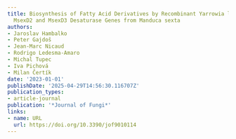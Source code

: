 ```yaml
---
title: Biosynthesis of Fatty Acid Derivatives by Recombinant Yarrowia lipolytica Containing
  MsexD2 and MsexD3 Desaturase Genes from Manduca sexta
authors:
- Jaroslav Hambalko
- Peter Gajdoš
- Jean‐Marc Nicaud
- Rodrigo Ledesma‐Amaro
- Michal Tupec
- Iva Pichová
- Milan Čertí­k
date: '2023-01-01'
publishDate: '2025-04-29T14:56:30.116707Z'
publication_types:
- article-journal
publication: '*Journal of Fungi*'
links:
- name: URL
  url: https://doi.org/10.3390/jof9010114
---
```

